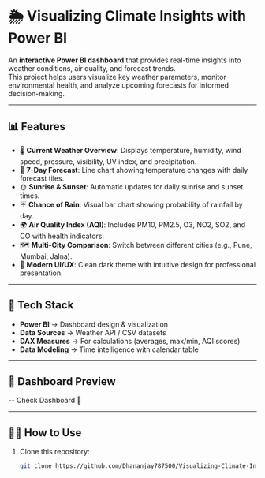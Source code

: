 # 🌦️ Visualizing Climate Insights with Power BI

An **interactive Power BI dashboard** that provides real-time insights into weather conditions, air quality, and forecast trends.  
This project helps users visualize key weather parameters, monitor environmental health, and analyze upcoming forecasts for informed decision-making.  

---

## 📊 Features

- 🌡️ **Current Weather Overview**: Displays temperature, humidity, wind speed, pressure, visibility, UV index, and precipitation.  
- 📅 **7-Day Forecast**: Line chart showing temperature changes with daily forecast tiles.  
- 🌞 **Sunrise & Sunset**: Automatic updates for daily sunrise and sunset times.  
- ☔ **Chance of Rain**: Visual bar chart showing probability of rainfall by day.  
- 🌍 **Air Quality Index (AQI)**: Includes PM10, PM2.5, O3, NO2, SO2, and CO with health indicators.  
- 🗺️ **Multi-City Comparison**: Switch between different cities (e.g., Pune, Mumbai, Jalna).  
- 🎨 **Modern UI/UX**: Clean dark theme with intuitive design for professional presentation.  

---

## 🚀 Tech Stack

- **Power BI** → Dashboard design & visualization  
- **Data Sources** → Weather API / CSV datasets  
- **DAX Measures** → For calculations (averages, max/min, AQI scores)  
- **Data Modeling** → Time intelligence with calendar table  

---

## 📸 Dashboard Preview
-- Check Dashboard 📂 

---

## 🧑‍💻 How to Use

1. Clone this repository:
   ```bash
   git clone https://github.com/Dhananjay787500/Visualizing-Climate-Insights-with-Power-BI.git
